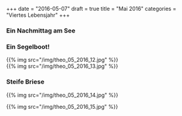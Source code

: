 +++
date = "2016-05-07"
draft = true
title = "Mai 2016"
categories = "Viertes Lebensjahr"
+++

### Ein Nachmittag am See

### Ein Segelboot!
{{% img src="/img/theo_05_2016_12.jpg" %}}
<br>
{{% img src="/img/theo_05_2016_13.jpg" %}}
<br>

### Steife Briese
{{% img src="/img/theo_05_2016_14.jpg" %}}

{{% img src="/img/theo_05_2016_15.jpg" %}}
